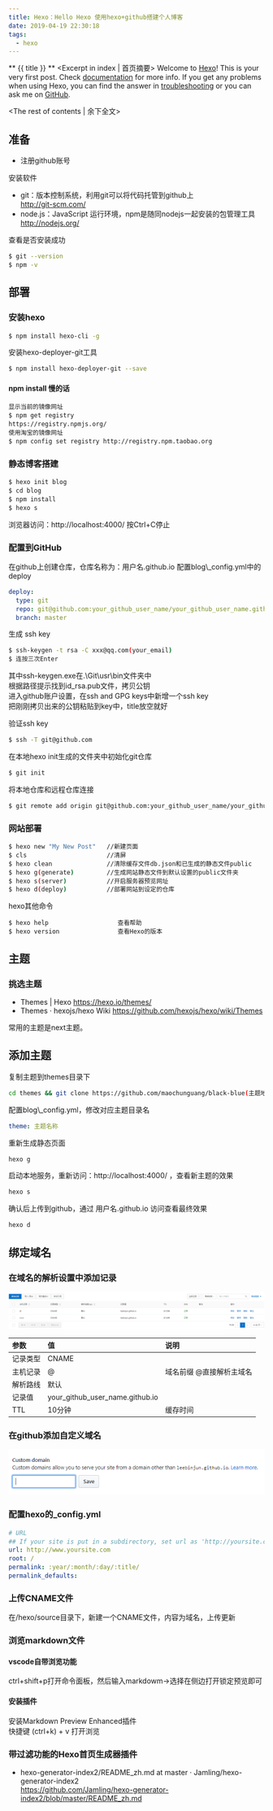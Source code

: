 ```yaml
---
title: Hexo：Hello Hexo 使用hexo+github搭建个人博客
date: 2019-04-19 22:30:18
tags:
  - hexo
---
```

** {{ title }} ** <Excerpt in index | 首页摘要>
Welcome to [Hexo](https://hexo.io/)! This is your very first post. Check [documentation](https://hexo.io/docs/) for more info. If you get any problems when using Hexo, you can find the answer in [troubleshooting](https://hexo.io/docs/troubleshooting.html) or you can ask me on [GitHub](https://github.com/hexojs/hexo/issues).
<!-- more -->
<The rest of contents | 余下全文>

## 准备

* 注册github账号

安装软件

* git：版本控制系统，利用git可以将代码托管到github上  
  http://git-scm.com/
* node.js：JavaScript 运行环境，npm是随同nodejs一起安装的包管理工具  
  http://nodejs.org/

查看是否安装成功

``` bash
$ git --version
$ npm -v
```

## 部署

### 安装hexo

``` bash
$ npm install hexo-cli -g
```

安装hexo-deployer-git工具
``` bash
$ npm install hexo-deployer-git --save
```
#### npm install 慢的话
``` bash
显示当前的镜像网址
$ npm get registry 
https://registry.npmjs.org/
使用淘宝的镜像网址
$ npm config set registry http://registry.npm.taobao.org
```

### 静态博客搭建
``` bash
$ hexo init blog
$ cd blog
$ npm install
$ hexo s
```
浏览器访问：http://localhost:4000/ 
按Ctrl+C停止  


### 配置到GitHub

在github上创建仓库，仓库名称为：用户名.github.io
配置blog\\_config.yml中的deploy

``` yml
deploy:
  type: git
  repo: git@github.com:your_github_user_name/your_github_user_name.github.io.git
  branch: master
```

生成 ssh key
``` bash
$ ssh-keygen -t rsa -C xxx@qq.com(your_email)
$ 连按三次Enter
```
其中ssh-keygen.exe在.\Git\usr\bin文件夹中  
根据路径提示找到id_rsa.pub文件，拷贝公钥  
进入github账户设置，在ssh and GPG keys中新增一个ssh key  
把刚刚拷贝出来的公钥粘贴到key中，title放空就好  

验证ssh key
``` bash
$ ssh -T git@github.com
```

在本地hexo init生成的文件夹中初始化git仓库
``` bash
$ git init
```
将本地仓库和远程仓库连接
``` bash
$ git remote add origin git@github.com:your_github_user_name/your_github_user_name.github.io.git
```


### 网站部署

``` bash
$ hexo new "My New Post"   //新建页面
$ cls                      //清屏
$ hexo clean               //清除缓存文件db.json和已生成的静态文件public
$ hexo g(generate)         //生成网站静态文件到默认设置的public文件夹
$ hexo s(server)           //开启服务器预览网址
$ hexo d(deploy)           //部署网站到设定的仓库
```

hexo其他命令
```
$ hexo help                   查看帮助
$ hexo version                查看Hexo的版本
```


## 主题

### 挑选主题
* Themes | Hexo https://hexo.io/themes/
* Themes · hexojs/hexo Wiki https://github.com/hexojs/hexo/wiki/Themes

常用的主题是next主题。

## 添加主题
复制主题到themes目录下
``` bash
cd themes && git clone https://github.com/maochunguang/black-blue(主题地址)
```

配置blog\\_config.yml，修改对应主题目录名
``` yml
theme: 主题名称
```

重新生成静态页面
``` bash
hexo g
```
启动本地服务，重新访问：http://localhost:4000/ ，查看新主题的效果
``` bash
hexo s
```
确认后上传到github，通过 用户名.github.io 访问查看最终效果
``` bash
hexo d
```

## 绑定域名

### 在域名的解析设置中添加记录

<img src='Hexo：Hello Hexo\000.png'>

| 参数 | 值 | 说明 |
| :-----| :--- | :--- |
| 记录类型 | CNAME | |
| 主机记录 | @ | 域名前缀 @直接解析主域名
| 解析路线 | 默认 |  |
| 记录值 | your_github_user_name.github.io  | |
| TTL |  10分钟 |  缓存时间 |


### 在github添加自定义域名

<img src='Hexo：Hello Hexo\001.png'>


### 配置hexo的_config.yml

``` yml
# URL
## If your site is put in a subdirectory, set url as 'http://yoursite.com/child' and root as '/child/'
url: http://www.yoursite.com
root: /
permalink: :year/:month/:day/:title/
permalink_defaults:
```

### 上传CNAME文件

在/hexo/source目录下，新建一个CNAME文件，内容为域名，上传更新


### 浏览markdown文件

#### vscode自带浏览功能
ctrl+shift+p打开命令面板，然后输入markdowm->选择在侧边打开锁定预览即可

#### 安装插件
安装Markdown Preview Enhanced插件  
快捷键 (ctrl+k) + v 打开浏览

### 带过滤功能的Hexo首页生成器插件

* hexo-generator-index2/README_zh.md at master · Jamling/hexo-generator-index2  
https://github.com/Jamling/hexo-generator-index2/blob/master/README_zh.md  
